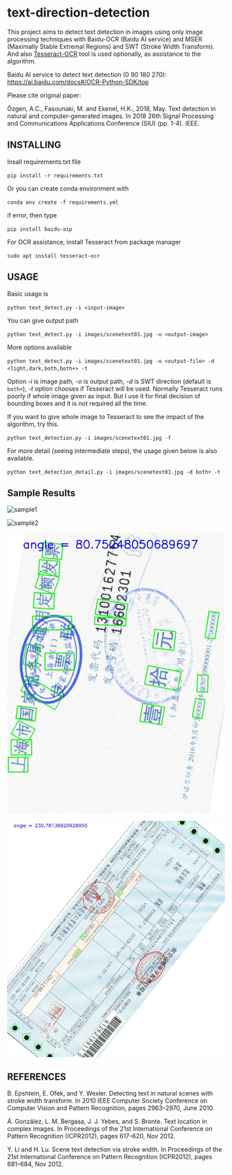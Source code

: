 # text-direction-detection

This project aims to detect text detection in images using only image processing techniques with Baidu-OCR (Baidu AI service) and MSER (Maximally Stable Extremal Regions) and SWT (Stroke Width Transform).  And also [Tesseract-OCR](https://opensource.google.com/projects/tesseract.)
tool is used optionally, as assistance to the algorithm.

Baidu AI service to detect text detection (0 90 180 270): https://ai.baidu.com/docs#/OCR-Python-SDK/top 

Please cite original paper:

Özgen, A.C., Fasounaki, M. and Ekenel, H.K., 2018, May. Text detection in natural and computer-generated images. In 2018 26th Signal Processing and Communications Applications Conference (SIU) (pp. 1-4). IEEE.


## INSTALLING

Insall requirements.txt file

`pip install -r requirements.txt`

Or you can create conda environment with 

`conda env create -f requirements.yml`

if error, then type

`pip install baidu-aip`

For OCR assistance, install Tesseract from package manager

`sudo apt install tesseract-ocr`

## USAGE

Basic usage is

`python text_detect.py -i <input-image>`

You can give output path

`python text_detect.py -i images/scenetext01.jpg -o <output-image>`

More options available

`python text_detect.py -i images/scenetext01.jpg -o <output-file> -d <light,dark,both,both+> -t`

Option *-i* is image path, *-o* is output path, *-d* is SWT direction (default is `both+`), *-t* option chooses if Tesseract will be used. Normally Tesseract runs poorly if whole image given as input.
But I use it for final decision of bounding boxes and it is not required all the time.

If you want to give whole image to Tesseract to see the impact of the algorithm, try this.

`python text_detection.py -i images/scenetext01.jpg -f`

For more detail (seeing intermediate steps), the usage given below is also available.

`python text_detection_detail.py -i images/scenetext01.jpg -d both+ -t`


## Sample Results

![sample1](images/figure_1.png)

![sample2](images/figure_2.png)

![sample3](images/81.jpg)

![sample4](images/231.jpg)


## REFERENCES

B. Epshtein, E. Ofek, and Y. Wexler. Detecting text in
natural scenes with stroke width transform. In 2010 IEEE
Computer Society Conference on Computer Vision and
Pattern Recognition, pages 2963–2970, June 2010.

Á. González, L. M. Bergasa, J. J. Yebes, and S. Bronte.
Text location in complex images. In Proceedings of the 21st
International Conference on Pattern Recognition
(ICPR2012), pages 617–620, Nov 2012.

Y. Li and H. Lu. Scene text detection via stroke width.
In Proceedings of the 21st International Conference on
Pattern Recognition (ICPR2012), pages 681–684, Nov
2012.
